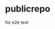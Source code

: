 # publicrepo
for e2e test




























































































































































































































































































































































































































































































































































































































































































































































































































































































































































































































































































































































































































































































































































































































































































































































































































































































































































































































































































































































































































































































































































































































































































































































































































































































































































































































































































































































































































































































































































































































































































































































































































































































































